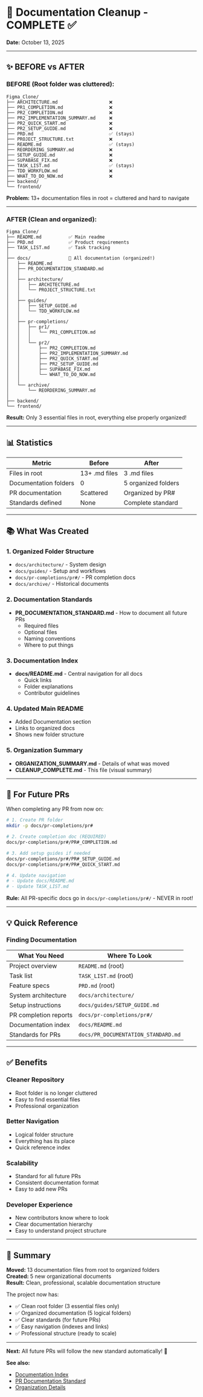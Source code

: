 # 🧹 Documentation Cleanup - COMPLETE ✅

**Date:** October 13, 2025

---

## ✨ BEFORE vs AFTER

### BEFORE (Root folder was cluttered):
```
Figma_Clone/
├── ARCHITECTURE.md                   ❌
├── PR1_COMPLETION.md                 ❌
├── PR2_COMPLETION.md                 ❌
├── PR2_IMPLEMENTATION_SUMMARY.md     ❌
├── PR2_QUICK_START.md                ❌
├── PR2_SETUP_GUIDE.md                ❌
├── PRD.md                            ✅ (stays)
├── PROJECT_STRUCTURE.txt             ❌
├── README.md                         ✅ (stays)
├── REORDERING_SUMMARY.md             ❌
├── SETUP_GUIDE.md                    ❌
├── SUPABASE_FIX.md                   ❌
├── TASK_LIST.md                      ✅ (stays)
├── TDD_WORKFLOW.md                   ❌
├── WHAT_TO_DO_NOW.md                 ❌
├── backend/
└── frontend/
```

**Problem:** 13+ documentation files in root = cluttered and hard to navigate

---

### AFTER (Clean and organized):
```
Figma_Clone/
├── README.md          ✅ Main readme
├── PRD.md             ✅ Product requirements
├── TASK_LIST.md       ✅ Task tracking
│
├── docs/              📁 All documentation (organized!)
│   ├── README.md
│   ├── PR_DOCUMENTATION_STANDARD.md
│   │
│   ├── architecture/
│   │   ├── ARCHITECTURE.md
│   │   └── PROJECT_STRUCTURE.txt
│   │
│   ├── guides/
│   │   ├── SETUP_GUIDE.md
│   │   └── TDD_WORKFLOW.md
│   │
│   ├── pr-completions/
│   │   ├── pr1/
│   │   │   └── PR1_COMPLETION.md
│   │   │
│   │   └── pr2/
│   │       ├── PR2_COMPLETION.md
│   │       ├── PR2_IMPLEMENTATION_SUMMARY.md
│   │       ├── PR2_QUICK_START.md
│   │       ├── PR2_SETUP_GUIDE.md
│   │       ├── SUPABASE_FIX.md
│   │       └── WHAT_TO_DO_NOW.md
│   │
│   └── archive/
│       └── REORDERING_SUMMARY.md
│
├── backend/
└── frontend/
```

**Result:** Only 3 essential files in root, everything else properly organized!

---

## 📊 Statistics

| Metric | Before | After |
|--------|--------|-------|
| Files in root | 13+ .md files | 3 .md files |
| Documentation folders | 0 | 5 organized folders |
| PR documentation | Scattered | Organized by PR# |
| Standards defined | None | Complete standard |

---

## 📚 What Was Created

### 1. Organized Folder Structure
- `docs/architecture/` - System design
- `docs/guides/` - Setup and workflows
- `docs/pr-completions/pr#/` - PR completion docs
- `docs/archive/` - Historical documents

### 2. Documentation Standards
- **PR_DOCUMENTATION_STANDARD.md** - How to document all future PRs
  - Required files
  - Optional files
  - Naming conventions
  - Where to put things

### 3. Documentation Index
- **docs/README.md** - Central navigation for all docs
  - Quick links
  - Folder explanations
  - Contributor guidelines

### 4. Updated Main README
- Added Documentation section
- Links to organized docs
- Shows new folder structure

### 5. Organization Summary
- **ORGANIZATION_SUMMARY.md** - Details of what was moved
- **CLEANUP_COMPLETE.md** - This file (visual summary)

---

## 🎯 For Future PRs

When completing any PR from now on:

```bash
# 1. Create PR folder
mkdir -p docs/pr-completions/pr#

# 2. Create completion doc (REQUIRED)
docs/pr-completions/pr#/PR#_COMPLETION.md

# 3. Add setup guides if needed
docs/pr-completions/pr#/PR#_SETUP_GUIDE.md
docs/pr-completions/pr#/PR#_QUICK_START.md

# 4. Update navigation
# - Update docs/README.md
# - Update TASK_LIST.md
```

**Rule:** All PR-specific docs go in `docs/pr-completions/pr#/` - NEVER in root!

---

## 💡 Quick Reference

### Finding Documentation

| What You Need | Where To Look |
|---------------|---------------|
| Project overview | `README.md` (root) |
| Task list | `TASK_LIST.md` (root) |
| Feature specs | `PRD.md` (root) |
| System architecture | `docs/architecture/` |
| Setup instructions | `docs/guides/SETUP_GUIDE.md` |
| PR completion reports | `docs/pr-completions/pr#/` |
| Documentation index | `docs/README.md` |
| Standards for PRs | `docs/PR_DOCUMENTATION_STANDARD.md` |

---

## ✅ Benefits

### Cleaner Repository
- Root folder is no longer cluttered
- Easy to find essential files
- Professional organization

### Better Navigation
- Logical folder structure
- Everything has its place
- Quick reference index

### Scalability
- Standard for all future PRs
- Consistent documentation format
- Easy to add new PRs

### Developer Experience
- New contributors know where to look
- Clear documentation hierarchy
- Easy to understand project structure

---

## 🎉 Summary

**Moved:** 13 documentation files from root to organized folders  
**Created:** 5 new organizational documents  
**Result:** Clean, professional, scalable documentation structure

The project now has:
- ✅ Clean root folder (3 essential files only)
- ✅ Organized documentation (5 logical folders)
- ✅ Clear standards (for future PRs)
- ✅ Easy navigation (indexes and links)
- ✅ Professional structure (ready to scale)

---

**Next:** All future PRs will follow the new standard automatically! 🚀

**See also:**
- [Documentation Index](./README.md)
- [PR Documentation Standard](./PR_DOCUMENTATION_STANDARD.md)
- [Organization Details](./ORGANIZATION_SUMMARY.md)

